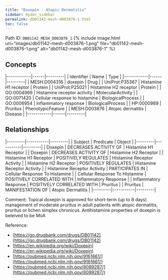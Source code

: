 ```yaml
---
title: "Doxepin - Atopic Dermatitis"
sidebar: mydoc_sidebar
permalink: db01142-mesh-d003876-1.html
toc: false 
---
```



Path ID: `DB01142_MESH_D003876_1`
{% include image.html url="images/db01142-mesh-d003876-1.png" file="db01142-mesh-d003876-1.png" alt="db01142-mesh-d003876-1" %}

## Concepts

|------------|------|---------|
| Identifier | Name | Type    |
|------------|------|---------|
| MESH:D004316 | doxepin | Drug |
| UniProt:P35367 | Histamine H1 receptor | Protein |
| UniProt:P25021 | Histamine H2 receptor | Protein |
| GO:0004969 | Histamine receptor activity | MolecularActivity |
| GO:0071420 | Cellular response to histamine | BiologicalProcess |
| GO:0006954 | Inflammatory response | BiologicalProcess |
| HP:0000989 | Pruritus | PhenotypicFeature |
| MESH:D003876 | Atopic dermatitis | Disease |
|------------|------|---------|

## Relationships

|---------|-----------|---------|
| Subject | Predicate | Object  |
|---------|-----------|---------|
| Doxepin | DECREASES ACTIVITY OF | Histamine H1 Receptor |
| Doxepin | DECREASES ACTIVITY OF | Histamine H2 Receptor |
| Histamine H1 Receptor | POSITIVELY REGULATES | Histamine Receptor Activity |
| Histamine H2 Receptor | POSITIVELY REGULATES | Histamine Receptor Activity |
| Histamine Receptor Activity | PARTICIPATES IN | Cellular Response To Histamine |
| Cellular Response To Histamine | POSITIVELY CORRELATED WITH | Inflammatory Response |
| Inflammatory Response | POSITIVELY CORRELATED WITH | Pruritus |
| Pruritus | MANIFESTATION OF | Atopic Dermatitis |
|---------|-----------|---------|

Comment: Topical doxepin is approved for short-term (up to 8 days) management of moderate pruritus in adult patients with atopic dermatitis, pruritus or lichen simplex chronicus. Antihistamine properties of doxepin is beleived to be MoA

Reference: 
  - [https://go.drugbank.com/drugs/DB01142](https://go.drugbank.com/drugs/DB01142)
  - [https://en.wikipedia.org/wiki/Doxepin](https://en.wikipedia.org/wiki/Doxepin)
  - [https://pubmed.ncbi.nlm.nih.gov/9161661/](https://pubmed.ncbi.nlm.nih.gov/9161661/)
  - [https://pubmed.ncbi.nlm.nih.gov/8089287/](https://pubmed.ncbi.nlm.nih.gov/8089287/)
